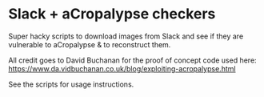 # Slack + aCropalypse checkers

Super hacky scripts to download images from Slack and see if they are vulnerable to aCropalypse & to reconstruct them.

All credit goes to David Buchanan for the proof of concept code used here: https://www.da.vidbuchanan.co.uk/blog/exploiting-acropalypse.html

See the scripts for usage instructions.